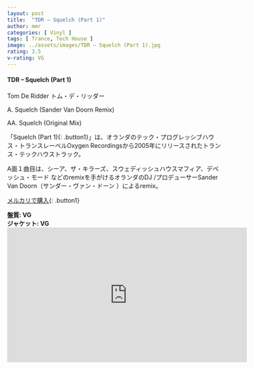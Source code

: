 ```yaml
---
layout: post
title:  "TDR – Squelch (Part 1)"
author: mmr
categories: [ Vinyl ]
tags: [ Trance, Tech House ]
image: ../assets/images/TDR – Squelch (Part 1).jpg
rating: 3.5
v-rating: VG
---
```


#### TDR – Squelch (Part 1)

Tom De Ridder トム・デ・リッダー

A. Squelch (Sander Van Doorn Remix)

AA. Squelch (Original Mix)

「Squelch (Part 1){: .button1}」は、オランダのテック・プログレッシブハウス・トランスレーベルOxygen Recordingsから2005年にリリースされたトランス・テックハウストラック。

A面１曲目は、シーア、ザ・キラーズ、スウェディッシュハウスマフィア、デペッシュ・モード などのremixを手がけるオランダのDJ /プロデューサーSander Van Doorn（サンダー・ヴァン・ドーン ）によるremix。

[メルカリで購入](https://jp.mercari.com/item/m69773551122?afid=6142608987){: .button1}

<div class="mt-4 mb-4 d-flex align-items-center">
<strong class="mr-1">盤質: VG</strong>
</div>
<div class="mt-4 mb-4 d-flex align-items-center">
<strong class="mr-1">ジャケット: VG</strong>
</div>

<iframe width="560" height="315" src="https://www.youtube.com/embed/EIhOw57FO0Y?si=AVJiQSzDReSHqh5F" title="YouTube video player" frameborder="0" allow="accelerometer; autoplay; clipboard-write; encrypted-media; gyroscope; picture-in-picture; web-share" referrerpolicy="strict-origin-when-cross-origin" allowfullscreen></iframe>